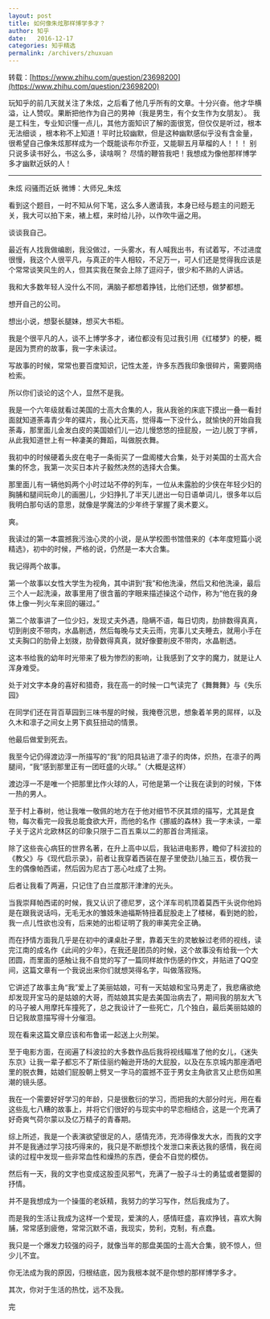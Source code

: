 ```yaml
---
layout: post
title: 如何像朱炫那样博学多才？
author: 知乎
date:   2016-12-17
categories: 知乎精选
permalink: /archivers/zhuxuan
---
```




转载：[https://www.zhihu.com/question/23698200](https://www.zhihu.com/question/23698200)

玩知乎的前几天就关注了朱炫，之后看了他几乎所有的文章。十分兴奋。他才华横溢，让人赞叹。果断把他作为自己的男神（我是男生，有个女生作为女朋友）。
我是工科生，专业知识懂一点儿，其他方面知识了解的面很宽，但仅仅是听过，根本无法细谈 ，根本称不上知道！平时比较幽默，但是这种幽默感似乎没有含金量，很希望自己像朱炫那样成为一个既能谈布尔乔亚，又能聊五月草榴的人！！！
别只说多读书好么，书这么多，读啥啊？
尽情的鞭笞我吧！我想成为像他那样博学多才幽默近妖的人！

----------

朱炫 闷骚而近妖 微博：大师兄_朱炫

看到这个题目，一时不知从何下笔，这么多人邀请我，本身已经与题主的问题无关，我大可以拍下来，裱上框，来时给儿孙，以作吹牛逼之用。

谈谈我自己。

最近有人找我做编剧，我没做过，一头雾水，有人喊我出书，有试着写，不过进度很慢，我这个人很平凡，与真正的牛人相较，不足万一，可人们还是觉得我应该是个常常谈笑风生的人，但其实我在聚会上除了逗闷子，很少和不熟的人讲话。

我和大多数年轻人没什么不同，满脑子都想着挣钱，比他们还想，做梦都想。

想开自己的公司。

想出小说，想娶长腿妹，想买大书柜。

我是个很平凡的人，谈不上博学多才，诸位都没有见过我引用《红楼梦》的梗，概是因为贾府的故事，我一字未读过。

写故事的时候，常常也要百度知识，记性太差，许多东西我印象很碎片，需要网络检索。

所以你们谈论的这个人，显然不是我。



我是一个六年级就看过美国的士高大合集的人，我从我爸的床底下摸出一叠一看封面就知道荼毒青少年的碟片，我心比天高，觉得毒一下没什么，就愉快的开始自我荼毒，那里面儿金发白皮的美国娘们儿一边儿慢悠悠的扭屁股，一边儿脱丁字裤，从此我知道世上有一种凄美的舞蹈，叫做脱衣舞。


我初中的时候硬着头皮在电子一条街买了一盘阁楼大合集，处于对美国的士高大合集的怀念，我第一次买日本片子毅然决然的选择大合集。

那里面儿有一辆他妈两个小时过站不停的列车，一位从未露脸的少侠在年轻少妇的胸脯和腿间玩命儿的画圈儿，少妇挣扎了半天儿迸出一句日语单词儿，很多年以后我明白那句话的意思，就像是学魔法的少年终于掌握了奥术要义。

爽。

我读过的第一本震撼我污浊心灵的小说，是从学校图书馆借来的《本年度短篇小说精选》，初中的时候，严格的说，仍然是一本大合集。

我记得两个故事。

第一个故事以女性大学生为视角，其中讲到“我”和他洗澡，然后又和他洗澡，最后三个人一起洗澡，故事里用了很含蓄的字眼来描述操这个动作，称为“他在我的身体上像一列火车来回的碾过。”

第二个故事讲了一位少妇，发现丈夫外遇，隐瞒不语，每日切肉，肋排数得真真，切到削皮不带肉，水晶剔透，然后每晚与丈夫云雨，完事儿丈夫睡去，就用小手在丈夫胸口的肋骨上划拨，肋骨数得真真，就好像要削皮不带肉，水晶剔透。

这本书给我的幼年时光带来了极为惨烈的影响，让我感到了文字的魔力，就是让人浑身难受。

处于对文字本身的喜好和猎奇，我在高一的时候一口气读完了《舞舞舞》与《失乐园》

在同学们还在背百草园到三味书屋的时候，我掩卷沉思，想象着羊男的屌样，以及久木和凛子之间女上男下疯狂扭动的情景。

他最后做爱到死去。

我至今记仍得渡边淳一所描写的“我”的阳具钻进了凛子的肉体，炽热，在凛子的两腿间，“我”感到那里正有一团旺盛的火球。”（大概是这样）

渡边淳一不是唯一个把那里比作火球的人，可他是第一个让我在读到的时候，下体一热的男人。

至于村上春树，他让我唯一敬佩的地方在于他对细节不厌其烦的描写，尤其是食物，每次看完一段我总能食欲大开，而他的名作《挪威的森林》我一字未读，一辈子关于这片北欧林区的印象只限于二百五乘以二的那首台湾摇滚。

除了这些丧心病狂的世界名著，在升上高中以后，我钻进电影界，瞻仰了科波拉的《教父》与《现代启示录》，前者让我穿着西装在屋子里使劲儿抽三五，模仿我一生的偶像帕西诺，然后因为尼古丁恶心吐成了土狗。

后者让我看了两遍，只记住了白兰度那汗津津的光头。

当我崇拜帕西诺的时候，我又认识了德尼罗，这个洋车司机顶着莫西干头说你他妈是在跟我说话吗，无毛无水的雏妓朱迪福斯特扭着屁股走上了楼梯，看到她的脸，我一点儿性欲也没有，后来她的出柜证明了我的审美完全正确。

而在抒情方面我几乎是在初中的课桌肚子里，靠着天生的灵敏躲过老师的视线，读完江南的成名作《此间的少年》，在我还是团员的时候，这个故事没有给我一个大团圆，而里面的感触让我不自觉的写了一篇同样故作伤感的作文，并贴进了QQ空间，这篇文章有一个我说出来你们就想哭得名字，叫做落寂殇。

它讲述了故事主角“我”爱上了美丽姑娘，可有一天姑娘和宝马男走了，我悲痛欲绝却发现开宝马的是姑娘的大哥，而姑娘其实是去美国治病去了，期间我的朋友大飞的马子被人用摩托车撞死了，总之我设计了一些死亡，几个独白，最后美丽姑娘的日记我故意描写得十分催泪。

现在看来这篇文章应该和布鲁诺一起送上火刑架。

至于电影方面，在阅遍了科波拉的大多数作品后我将视线瞄准了他的女儿，《迷失东京》让我一辈子都忘不了斯佳丽约翰逊开场的大屁股，以及在东京城内那座酒吧里的脱衣舞，姑娘们屁股朝上劈叉一字马的震撼不亚于男女主角欲言又止悲伤如黑潮的镜头感。

我在一个需要好好学习的年龄，只是很敷衍的学习，而把我的大部分时光，用在看这些乱七八糟的故事上，并将它们很好的与现实中的早恋相结合，这是一个充满了好奇爽气荷尔蒙以及亿万精子的青春期。

综上所述，我是一个表演欲望很足的人，感情充沛，充沛得像发大水，而我的文字并不是我通过学习技巧得来的，我只是不断想找个发泄口来表达我的感情，我在阅读的过程中发现一些非常血性和燥热的东西，便会不自觉的模仿。

然后有一天，我的文字也变成这股歪风邪气，充满了一股子斗士的勇猛或者蹩脚的抒情。

并不是我想成为一个操蛋的老妖精，我努力的学习写作，然后我成为了。

而是我的生活让我成为这样一个爱现，爱演的人，感情旺盛，喜欢挣钱，喜欢大胸脯，常常感到疲倦，常常沉默不语，我现实，势利，克制，有点蠢。

我只是一个爆发力较强的闷子，就像当年的那盘美国的士高大合集，貌不惊人，但少儿不宜。

你无法成为我的原因，归根结底，因为我根本就不是你想的那样博学多才。

其次，你对于生活的热忱，远不及我。

完

